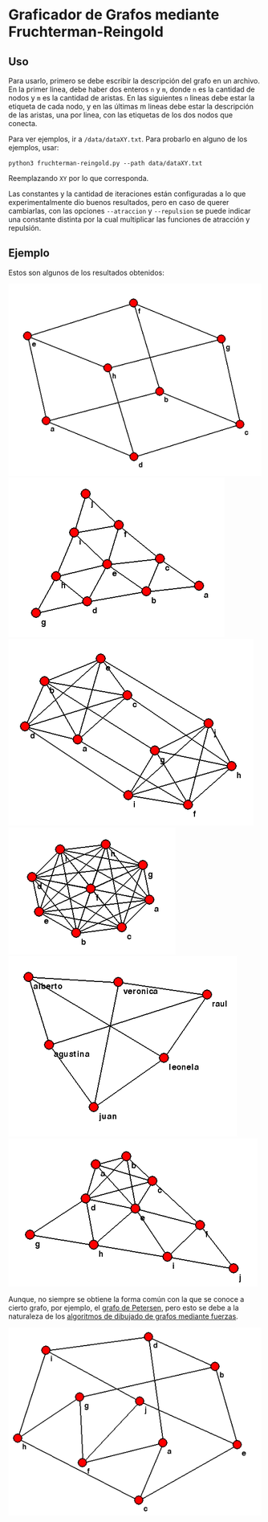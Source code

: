 # Graficador de Grafos mediante Fruchterman-Reingold

## Uso

Para usarlo, primero se debe escribir la descripción del grafo en un archivo. En la primer linea, debe haber dos enteros `n` y `m`, donde `n` es la cantidad de nodos y `m` es la cantidad de aristas. En las siguientes `n` lineas debe estar la etiqueta de cada nodo, y en las últimas m lineas debe estar la descripción de las aristas, una por linea, con las etiquetas de los dos nodos que conecta.

Para ver ejemplos, ir a `/data/dataXY.txt`. Para probarlo en alguno de los ejemplos, usar:

```
python3 fruchterman-reingold.py --path data/dataXY.txt
```

Reemplazando `XY` por lo que corresponda.

Las constantes y la cantidad de iteraciones están configuradas a lo que experimentalmente dio buenos resultados, pero en caso de querer cambiarlas, con las opciones `--atraccion` y `--repulsion` se puede indicar una constante distinta por la cual multiplicar las funciones de atracción y repulsión.

## Ejemplo

Estos son algunos de los resultados obtenidos:

![Cubo](ejemplos/cubo.png)
![Triangulo triangulado](ejemplos/triangulo_triangulado.png)
![K5 unidos](ejemplos/k5_unidos.png)
![K9](ejemplos/k9.png)
![K3-3](ejemplos/k33.png)
![Triangulo con K5](ejemplos/triangulo_k5.png)

Aunque, no siempre se obtiene la forma común con la que se conoce a cierto grafo, por ejemplo, el [grafo de Petersen](https://es.wikipedia.org/wiki/Grafo_de_Petersen), pero esto se debe a la naturaleza de los [algoritmos de dibujado de grafos mediante fuerzas](https://en.wikipedia.org/wiki/Force-directed_graph_drawing).

![Petersen](ejemplos/petersen.png)
